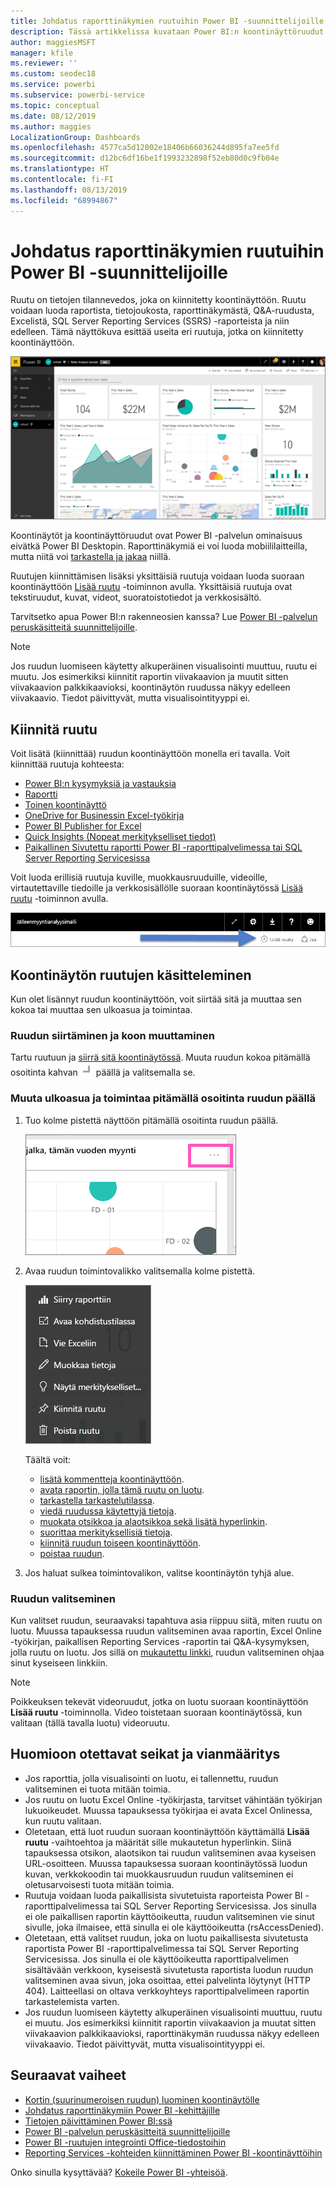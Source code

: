 ```yaml
---
title: Johdatus raporttinäkymien ruutuihin Power BI -suunnittelijoille
description: Tässä artikkelissa kuvataan Power BI:n koontinäyttöruudut. Ne sisältävät ruudut, jotka on luotu SQL Server Reporting Services (SSRS) raporteista.
author: maggiesMSFT
manager: kfile
ms.reviewer: ''
ms.custom: seodec18
ms.service: powerbi
ms.subservice: powerbi-service
ms.topic: conceptual
ms.date: 08/12/2019
ms.author: maggies
LocalizationGroup: Dashboards
ms.openlocfilehash: 4577ca5d12002e18406b66036244d895fa7ee5fd
ms.sourcegitcommit: d12bc6df16be1f1993232898f52eb80d0c9fb04e
ms.translationtype: HT
ms.contentlocale: fi-FI
ms.lasthandoff: 08/13/2019
ms.locfileid: "68994867"
---
```

# <a name="intro-to-dashboard-tiles-for-power-bi-designers"></a>Johdatus raporttinäkymien ruutuihin Power BI -suunnittelijoille

Ruutu on tietojen tilannevedos, joka on kiinnitetty koontinäyttöön. Ruutu voidaan luoda raportista, tietojoukosta, raporttinäkymästä, Q&A-ruudusta, Excelistä, SQL Server Reporting Services (SSRS) -raporteista ja niin edelleen.  Tämä näyttökuva esittää useita eri ruutuja, jotka on kiinnitetty koontinäyttöön.

![Power BI -koontinäyttö](media/service-dashboard-tiles/power-bi-dashboard.png)

Koontinäytöt ja koontinäyttöruudut ovat Power BI -palvelun ominaisuus eivätkä Power BI Desktopin. Raporttinäkymiä ei voi luoda mobiililaitteilla, mutta niitä voi [tarkastella ja jakaa](mobile-apps-view-dashboard.md) niillä.

Ruutujen kiinnittämisen lisäksi yksittäisiä ruutuja voidaan luoda suoraan koontinäyttöön [Lisää ruutu](service-dashboard-add-widget.md) -toiminnon avulla. Yksittäisiä ruutuja ovat tekstiruudut, kuvat, videot, suoratoistotiedot ja verkkosisältö.

Tarvitsetko apua Power BI:n rakenneosien kanssa? Lue [Power BI -palvelun peruskäsitteitä suunnittelijoille](service-basic-concepts.md).

> [!NOTE]
> Jos ruudun luomiseen käytetty alkuperäinen visualisointi muuttuu, ruutu ei muutu.  Jos esimerkiksi kiinnitit raportin viivakaavion ja muutit sitten viivakaavion palkkikaavioksi, koontinäytön ruudussa näkyy edelleen viivakaavio. Tiedot päivittyvät, mutta visualisointityyppi ei.
> 
> 

## <a name="pin-a-tile"></a>Kiinnitä ruutu
Voit lisätä (kiinnittää) ruudun koontinäyttöön monella eri tavalla. Voit kiinnittää ruutuja kohteesta:

* [Power BI:n kysymyksiä ja vastauksia](service-dashboard-pin-tile-from-q-and-a.md)
* [Raportti](service-dashboard-pin-tile-from-report.md)
* [Toinen koontinäyttö](service-pin-tile-to-another-dashboard.md)
* [OneDrive for Businessin Excel-työkirja](service-dashboard-pin-tile-from-excel.md)
* [Power BI Publisher for Excel](publisher-for-excel.md)
* [Quick Insights (Nopeat merkitykselliset tiedot)](service-insights.md)
* [Paikallinen Sivutettu raportti Power BI -raporttipalvelimessa tai SQL Server Reporting Servicesissa](https://docs.microsoft.com/sql/reporting-services/pin-reporting-services-items-to-power-bi-dashboards)

Voit luoda erillisiä ruutuja kuville, muokkausruuduille, videoille, virtautettaville tiedoille ja verkkosisällölle suoraan koontinäytössä [Lisää ruutu](service-dashboard-add-widget.md) -toiminnon avulla.

  ![Lisää ruutu -kuvake](media/service-dashboard-tiles/add_widgetnew.png)

## <a name="interact-with-tiles-on-a-dashboard"></a>Koontinäytön ruutujen käsitteleminen
Kun olet lisännyt ruudun koontinäyttöön, voit siirtää sitä ja muuttaa sen kokoa tai muuttaa sen ulkoasua ja toimintaa.

### <a name="move-and-resize-a-tile"></a>Ruudun siirtäminen ja koon muuttaminen
Tartu ruutuun ja [siirrä sitä koontinäytössä](service-dashboard-edit-tile.md). Muuta ruudun kokoa pitämällä osoitinta kahvan ![Ruudun kahva](media/service-dashboard-tiles/resize-handle.jpg) päällä ja valitsemalla se.

### <a name="hover-over-a-tile-to-change-the-appearance-and-behavior"></a>Muuta ulkoasua ja toimintaa pitämällä osoitinta ruudun päällä
1. Tuo kolme pistettä näyttöön pitämällä osoitinta ruudun päällä.
   
    ![Ruudun kolme pistettä](media/service-dashboard-tiles/ellipses_new.png)
2. Avaa ruudun toimintovalikko valitsemalla kolme pistettä.
   
    ![Kolme pistettä -kuvake](media/service-dashboard-tiles/power-bi-tile-menu.png)
   
    Täältä voit:
   
     * [lisätä kommentteja koontinäyttöön](consumer/end-user-comment.md).
     * [avata raportin, jolla tämä ruutu on luotu](service-reports.md).  
     * [tarkastella tarkastelutilassa](service-focus-mode.md).   
     * [viedä ruudussa käytettyjä tietoja](visuals/power-bi-visualization-export-data.md).
     * [muokata otsikkoa ja alaotsikkoa sekä lisätä hyperlinkin](service-dashboard-edit-tile.md). 
     * [suorittaa merkityksellisiä tietoja](service-insights.md). 
     * [kiinnitä ruudun toiseen koontinäyttöön](service-pin-tile-to-another-dashboard.md).
     * [poistaa ruudun](service-dashboard-edit-tile.md).

3. Jos haluat sulkea toimintovalikon, valitse koontinäytön tyhjä alue.

### <a name="select-a-tile"></a>Ruudun valitseminen
Kun valitset ruudun, seuraavaksi tapahtuva asia riippuu siitä, miten ruutu on luotu. Muussa tapauksessa ruudun valitseminen avaa raportin, Excel Online -työkirjan, paikallisen Reporting Services -raportin tai Q&A-kysymyksen, jolla ruutu on luotu. Jos sillä on [mukautettu linkki](service-dashboard-edit-tile.md), ruudun valitseminen ohjaa sinut kyseiseen linkkiin.

> [!NOTE]
> Poikkeuksen tekevät videoruudut, jotka on luotu suoraan koontinäyttöön **Lisää ruutu** -toiminnolla. Video toistetaan suoraan koontinäytössä, kun valitaan (tällä tavalla luotu) videoruutu.   
> 
> 

## <a name="considerations-and-troubleshooting"></a>Huomioon otettavat seikat ja vianmääritys

* Jos raporttia, jolla visualisointi on luotu, ei tallennettu, ruudun valitseminen ei tuota mitään toimia.
* Jos ruutu on luotu Excel Online -työkirjasta, tarvitset vähintään työkirjan lukuoikeudet. Muussa tapauksessa työkirjaa ei avata Excel Onlinessa, kun ruutu valitaan.
* Oletetaan, että luot ruudun suoraan koontinäyttöön käyttämällä **Lisää ruutu** -vaihtoehtoa ja määrität sille mukautetun hyperlinkin. Siinä tapauksessa otsikon, alaotsikon tai ruudun valitseminen avaa kyseisen URL-osoitteen. Muussa tapauksessa suoraan koontinäytössä luodun kuvan, verkkokoodin tai muokkausruudun ruudun valitseminen ei oletusarvoisesti tuota mitään toimia.
* Ruutuja voidaan luoda paikallisista sivutetuista raporteista Power BI -raporttipalvelimessa tai SQL Server Reporting Servicesissa. Jos sinulla ei ole paikallisen raportin käyttöoikeutta, ruudun valitseminen vie sinut sivulle, joka ilmaisee, että sinulla ei ole käyttöoikeutta (rsAccessDenied).
* Oletetaan, että valitset ruudun, joka on luotu paikallisesta sivutetusta raportista Power BI -raporttipalvelimessa tai SQL Server Reporting Servicesissa. Jos sinulla ei ole käyttöoikeutta raporttipalvelimen sisältävään verkkoon, kyseisestä sivutetusta raportista luodun ruudun valitseminen avaa sivun, joka osoittaa, ettei palvelinta löytynyt (HTTP 404). Laitteellasi on oltava verkkoyhteys raporttipalvelimeen raportin tarkastelemista varten.
* Jos ruudun luomiseen käytetty alkuperäinen visualisointi muuttuu, ruutu ei muutu. Jos esimerkiksi kiinnitit raportin viivakaavion ja muutat sitten viivakaavion palkkikaavioksi, raporttinäkymän ruudussa näkyy edelleen viivakaavio. Tiedot päivittyvät, mutta visualisointityyppi ei.

## <a name="next-steps"></a>Seuraavat vaiheet
- [Kortin (suurinumeroisen ruudun) luominen koontinäytölle](power-bi-visualization-card.md)
- [Johdatus raporttinäkymiin Power BI -kehittäjille](service-dashboards.md)  
- [Tietojen päivittäminen Power BI:ssä](refresh-data.md)
- [Power BI -palvelun peruskäsitteitä suunnittelijoille](service-basic-concepts.md)
- [Power BI -ruutujen integrointi Office-tiedostoihin](http://blogs.msdn.com/b/powerbidev/archive/2015/09/28/integrating-power-bi-tiles-into-office-documents.aspx)
- [Reporting Services -kohteiden kiinnittäminen Power BI -koontinäyttöihin](https://msdn.microsoft.com/library/mt604784.aspx)

Onko sinulla kysyttävää? [Kokeile Power BI -yhteisöä](http://community.powerbi.com/).

